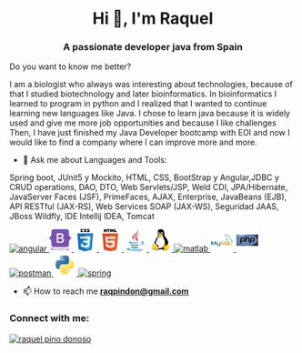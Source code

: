 <h1 align="center">Hi 👋, I'm Raquel</h1>
<h3 align="center">A passionate developer java from Spain</h3>

  Do you want to know me better?
  
  
I am a biologist who always was interesting about technologies, because of that I studied biotechnology and later bioinformatics. In bioinformatics I learned to program in python and I realized that I wanted to continue learning new languages like Java. I chose to learn java because it is widely used and give me more job opportunities and because I like challenges
Then, I have just finished  my Java Developer bootcamp with EOI and now I would like to find a company where I can improve more and more. 

- 💬 Ask me about Languages and Tools:

Spring boot, JUnit5 y Mockito, HTML, CSS, BootStrap y Angular,JDBC y CRUD operations, DAO, DTO, Web Servlets/JSP, Weld CDI, JPA/Hibernate, JavaServer Faces (JSF), PrimeFaces, AJAX,
Enterprise, JavaBeans (EJB), API RESTful (JAX-RS), Web Services SOAP (JAX-WS), Seguridad JAAS, JBoss Wildfly, IDE Intellij IDEA, Tomcat

<p align="left"> <a href="https://angular.io" target="_blank" rel="noreferrer"> <img src="https://angular.io/assets/images/logos/angular/angular.svg" alt="angular" width="40" height="40"/> </a> <a href="https://getbootstrap.com" target="_blank" rel="noreferrer"> <img src="https://raw.githubusercontent.com/devicons/devicon/master/icons/bootstrap/bootstrap-plain-wordmark.svg" alt="bootstrap" width="40" height="40"/> </a> <a href="https://www.w3schools.com/css/" target="_blank" rel="noreferrer"> <img src="https://raw.githubusercontent.com/devicons/devicon/master/icons/css3/css3-original-wordmark.svg" alt="css3" width="40" height="40"/> </a> <a href="https://www.w3.org/html/" target="_blank" rel="noreferrer"> <img src="https://raw.githubusercontent.com/devicons/devicon/master/icons/html5/html5-original-wordmark.svg" alt="html5" width="40" height="40"/> </a> <a href="https://www.java.com" target="_blank" rel="noreferrer"> <img src="https://raw.githubusercontent.com/devicons/devicon/master/icons/java/java-original.svg" alt="java" width="40" height="40"/> </a> <a href="https://www.linux.org/" target="_blank" rel="noreferrer"> <img src="https://raw.githubusercontent.com/devicons/devicon/master/icons/linux/linux-original.svg" alt="linux" width="40" height="40"/> </a> <a href="https://www.mathworks.com/" target="_blank" rel="noreferrer"> <img src="https://upload.wikimedia.org/wikipedia/commons/2/21/Matlab_Logo.png" alt="matlab" width="40" height="40"/> </a> <a href="https://www.mysql.com/" target="_blank" rel="noreferrer"> <img src="https://raw.githubusercontent.com/devicons/devicon/master/icons/mysql/mysql-original-wordmark.svg" alt="mysql" width="40" height="40"/> </a> <a href="https://www.php.net" target="_blank" rel="noreferrer"> <img src="https://raw.githubusercontent.com/devicons/devicon/master/icons/php/php-original.svg" alt="php" width="40" height="40"/> </a> <a href="https://postman.com" target="_blank" rel="noreferrer"> <img src="https://www.vectorlogo.zone/logos/getpostman/getpostman-icon.svg" alt="postman" width="40" height="40"/> </a> <a href="https://www.python.org" target="_blank" rel="noreferrer"> <img src="https://raw.githubusercontent.com/devicons/devicon/master/icons/python/python-original.svg" alt="python" width="40" height="40"/> </a> <a href="https://spring.io/" target="_blank" rel="noreferrer"> <img src="https://www.vectorlogo.zone/logos/springio/springio-icon.svg" alt="spring" width="40" height="40"/> </a> </p>


- 📫 How to reach me **raqpindon@gmail.com**

<h3 align="left">Connect with me:</h3>
<p align="left">
<a href="https://linkedin.com/in/raquel pino donoso" target="blank"><img align="center" src="https://raw.githubusercontent.com/rahuldkjain/github-profile-readme-generator/master/src/images/icons/Social/linked-in-alt.svg" alt="raquel pino donoso" height="30" width="40" /></a>
</p>

